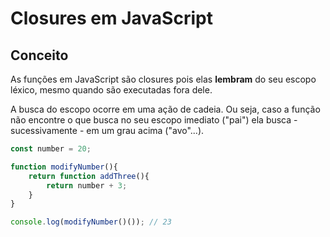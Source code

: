 # Closures em JavaScript 
## Conceito 
As funções em JavaScript são closures pois elas **lembram** do seu escopo léxico, mesmo quando são executadas fora dele. 

A busca do escopo ocorre em uma ação de cadeia. Ou seja, caso a função não encontre o que busca no seu escopo imediato ("pai") ela busca - sucessivamente - em um grau acima ("avo"...). 
```javascript
const number = 20;

function modifyNumber(){
    return function addThree(){
        return number + 3;
    }
}

console.log(modifyNumber()()); // 23 
```